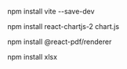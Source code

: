 npm install vite --save-dev

npm install react-chartjs-2 chart.js

npm install @react-pdf/renderer

npm install xlsx

